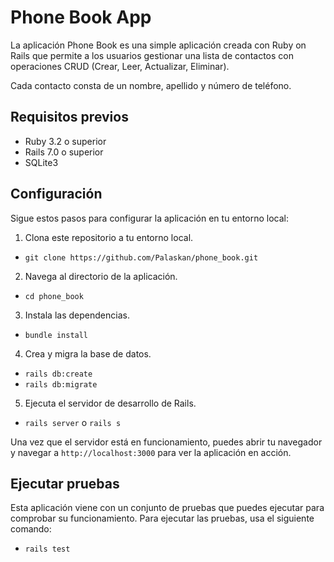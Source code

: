 # Phone Book App

La aplicación Phone Book es una simple aplicación creada con Ruby on Rails que permite a los usuarios gestionar una lista de contactos con operaciones CRUD (Crear, Leer, Actualizar, Eliminar).

Cada contacto consta de un nombre, apellido y número de teléfono.

## Requisitos previos

- Ruby 3.2 o superior
- Rails 7.0 o superior
- SQLite3

## Configuración

Sigue estos pasos para configurar la aplicación en tu entorno local:

1. Clona este repositorio a tu entorno local.

- `git clone https://github.com/Palaskan/phone_book.git`

2. Navega al directorio de la aplicación.

- `cd phone_book`

3. Instala las dependencias.

- `bundle install`

4. Crea y migra la base de datos.

- `rails db:create`
- `rails db:migrate`

5. Ejecuta el servidor de desarrollo de Rails.

- `rails server` o `rails s`

Una vez que el servidor está en funcionamiento, puedes abrir tu navegador y navegar a `http://localhost:3000` para ver la aplicación en acción.

## Ejecutar pruebas

Esta aplicación viene con un conjunto de pruebas que puedes ejecutar para comprobar su funcionamiento. Para ejecutar las pruebas, usa el siguiente comando:

- `rails test`